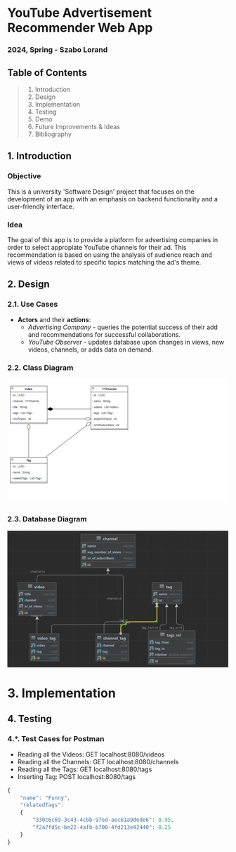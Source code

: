 # YouTube Advertisement Recommender Web App
### 2024, Spring - Szabo Lorand

## Table of Contents
> 1. Introduction
> 2. Design 
> 3. Implementation
> 4. Testing
> 5. Demo
> 6. Future Improvements & Ideas
> 7. Bibliography

## 1. Introduction
### Objective
This is a university 'Software Design' project that focuses on the development of an app with an emphasis on backend functionality and a user-friendly interface.
### Idea
The goal of this app is to provide a platform for advertising companies in order to select appropiate YouTube channels for their ad. This recommendation is based on using the analysis of audience reach and views of videos related to specific topics matching the ad's theme.

## 2. Design
### 2.1. Use Cases

- __Actors__ and their __actions__: 
    - _Advertising Company_ - queries the potential success of their add and recommendations for successful collaborations.
    - _YouTube Observer_ - updates database upon changes in views, new videos, channels, or adds data on demand.

### 2.2. Class Diagram

![alt text](class_diagram-1.png)

### 2.3. Database Diagram

![alt text](db_diagram-1.png)

# 3. Implementation


## 4. Testing

### 4.*. Test Cases for Postman

- Reading all the Videos: GET localhost:8080/videos
- Reading all the Channels: GET localhost:8080/channels
- Reading all the Tags: GET localhost:8080/tags
- Inserting Tag: POST localhost:8080/tags


```js
{
    "name": "Funny",
    "relatedTags": 
    {
        "330c6c69-3c43-4cbb-97ed-aec61a9dede6": 0.95,
        "f2a7fd5c-be22-4afb-b700-4fd213e42440": 0.25
    } 
}
```